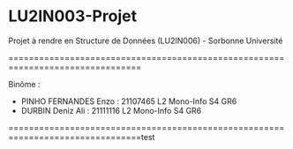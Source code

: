 # LU2IN003-Projet
Projet à rendre en Structure de Données (LU2IN006) - Sorbonne Université

================================================================================

Binôme :
- PINHO FERNANDES Enzo : 21107465 L2 Mono-Info S4 GR6
- DURBIN Deniz Ali : 21111116 L2 Mono-Info S4 GR6

================================================================================test